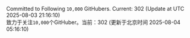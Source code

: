 Committed to Following `10,000` GitHubers. Current: <!-- FOLLOWING_COUNT -->302<!-- FOLLOWING_COUNT --> (Update at UTC <!-- LAST_UPDATED -->2025-08-03 21:16:10<!-- LAST_UPDATED -->)<br>
致力于关注`10,000`个GitHuber。当前：<!-- FOLLOWING_COUNT -->302<!-- FOLLOWING_COUNT --> (更新于北京时间 <!-- LAST_UPDATED_CST -->2025-08-04 05:16:10<!-- LAST_UPDATED_CST -->)
